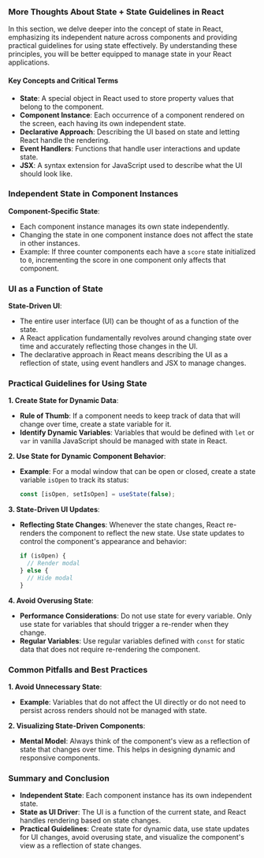 ### More Thoughts About State + State Guidelines in React

In this section, we delve deeper into the concept of state in React, emphasizing its independent nature across components and providing practical guidelines for using state effectively. By understanding these principles, you will be better equipped to manage state in your React applications.

#### Key Concepts and Critical Terms

- **State**: A special object in React used to store property values that belong to the component.
- **Component Instance**: Each occurrence of a component rendered on the screen, each having its own independent state.
- **Declarative Approach**: Describing the UI based on state and letting React handle the rendering.
- **Event Handlers**: Functions that handle user interactions and update state.
- **JSX**: A syntax extension for JavaScript used to describe what the UI should look like.

### Independent State in Component Instances

**Component-Specific State**:
- Each component instance manages its own state independently.
- Changing the state in one component instance does not affect the state in other instances.
- Example: If three counter components each have a `score` state initialized to `0`, incrementing the score in one component only affects that component.

### UI as a Function of State

**State-Driven UI**:
- The entire user interface (UI) can be thought of as a function of the state.
- A React application fundamentally revolves around changing state over time and accurately reflecting those changes in the UI.
- The declarative approach in React means describing the UI as a reflection of state, using event handlers and JSX to manage changes.

### Practical Guidelines for Using State

**1. Create State for Dynamic Data**:
- **Rule of Thumb**: If a component needs to keep track of data that will change over time, create a state variable for it.
- **Identify Dynamic Variables**: Variables that would be defined with `let` or `var` in vanilla JavaScript should be managed with state in React.

**2. Use State for Dynamic Component Behavior**:
- **Example**: For a modal window that can be open or closed, create a state variable `isOpen` to track its status:
  ```javascript
  const [isOpen, setIsOpen] = useState(false);
  ```

**3. State-Driven UI Updates**:
- **Reflecting State Changes**: Whenever the state changes, React re-renders the component to reflect the new state. Use state updates to control the component's appearance and behavior:
  ```javascript
  if (isOpen) {
    // Render modal
  } else {
    // Hide modal
  }
  ```

**4. Avoid Overusing State**:
- **Performance Considerations**: Do not use state for every variable. Only use state for variables that should trigger a re-render when they change.
- **Regular Variables**: Use regular variables defined with `const` for static data that does not require re-rendering the component.

### Common Pitfalls and Best Practices

**1. Avoid Unnecessary State**:
- **Example**: Variables that do not affect the UI directly or do not need to persist across renders should not be managed with state.

**2. Visualizing State-Driven Components**:
- **Mental Model**: Always think of the component's view as a reflection of state that changes over time. This helps in designing dynamic and responsive components.

### Summary and Conclusion

- **Independent State**: Each component instance has its own independent state.
- **State as UI Driver**: The UI is a function of the current state, and React handles rendering based on state changes.
- **Practical Guidelines**: Create state for dynamic data, use state updates for UI changes, avoid overusing state, and visualize the component's view as a reflection of state changes.

